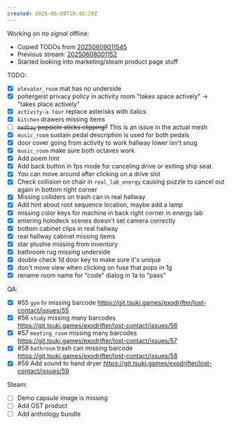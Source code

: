 ```yaml
---
created: 2025-06-09T19:42:29Z
---
```


Working on _no signal_ offline:
- Copied TODOs from [20250609011545](20250609011545.md)
- Previous stream: [20250608001152](20250608001152.md)
- Started looking into marketing/steam product page stuff

TODO:
- [x] `elevator_room` mat has no underside
- [x] poltergeist privacy policy in activity room "takes space actively" -> "takes place actively"
- [x] `activity-a tour` replace asterisks with italics
- [x] `kitchen` drawers missing items
- [ ] ~~`medbay` popsicle sticks clipping?~~ This is an issue in the actual mesh
- [x] `music_room` sustain pedal description is used for both pedals
- [x] door cover going from activity to work hallway lower isn't snug
- [x] `music_room` make sure both octaves work
- [x] Add poem hint
- [x] Add back button in fps mode for canceling drive or exiting ship seat
- [x] You can move around after clicking on a drive slot
- [x] Check collision on chair in `real_lab_energy` causing puzzle to cancel out again in bottom right corner
- [x] Missing colliders on trash can in real hallway
- [x] Add hint about root sequence location, maybe add a lamp
- [x] missing color keys for machine in back right corner in energy lab
- [x] entering holodeck scenes doesn't set camera correctly
- [x] bottom cabinet clips in real hallway
- [x] real hallway cabinet missing items
- [x] star plushie missing from inventory
- [x] bathroom rug missing underside
- [x] double check 1d door key to make sure it's unique
- [x] don't move view when clicking on fuse that pops in 1g
- [x] rename room name for "code" dialog in 1a to "pass"

QA:
- [x] #55 `gym` tv missing barcode https://git.tsuki.games/exodrifter/lost-contact/issues/55
- [x] #56 `study` missing many barcodes https://git.tsuki.games/exodrifter/lost-contact/issues/56
- [x] #57 `meeting_room` missing many barcodes https://git.tsuki.games/exodrifter/lost-contact/issues/57
- [x] #58 `bathroom` trash can missing barcode https://git.tsuki.games/exodrifter/lost-contact/issues/58
- [x] #59 Add sound to hand dryer https://git.tsuki.games/exodrifter/lost-contact/issues/59

Steam:
- [ ] Demo capsule image is missing
- [ ] Add OST product
- [ ] Add anthology bundle
